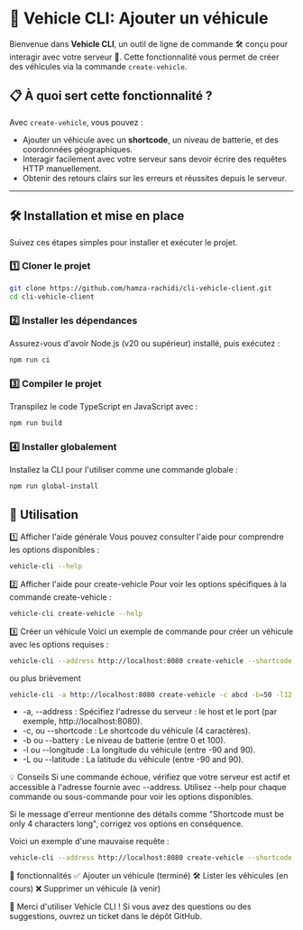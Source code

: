 # 🚗 Vehicle CLI: Ajouter un véhicule

Bienvenue dans **Vehicle CLI**, un outil de ligne de commande 🛠️ conçu pour interagir avec votre serveur 🚀. Cette fonctionnalité vous permet de créer des véhicules via la commande `create-vehicle`.

## 📋 À quoi sert cette fonctionnalité ?
Avec `create-vehicle`, vous pouvez :
- Ajouter un véhicule avec un **shortcode**, un niveau de batterie, et des coordonnées géographiques.
- Interagir facilement avec votre serveur sans devoir écrire des requêtes HTTP manuellement.
- Obtenir des retours clairs sur les erreurs et réussites depuis le serveur.

---

## 🛠️ Installation et mise en place

Suivez ces étapes simples pour installer et exécuter le projet.

### 1️⃣ Cloner le projet
```bash
git clone https://github.com/hamza-rachidi/cli-vehicle-client.git
cd cli-vehicle-client
```

### 2️⃣ Installer les dépendances
Assurez-vous d'avoir Node.js (v20 ou supérieur) installé, puis exécutez :
```bash 
npm run ci
```

### 3️⃣ Compiler le projet
Transpilez le code TypeScript en JavaScript avec :
```bash 
npm run build
```

### 4️⃣ Installer globalement
Installez la CLI pour l'utiliser comme une commande globale :
```bash 
npm run global-install
```

## 📖 Utilisation

1️⃣ Afficher l'aide générale
Vous pouvez consulter l'aide pour comprendre les options disponibles :

```bash 
vehicle-cli --help
```
2️⃣ Afficher l'aide pour create-vehicle
Pour voir les options spécifiques à la commande create-vehicle :

```bash 
vehicle-cli create-vehicle --help
```

3️⃣ Créer un véhicule
Voici un exemple de commande pour créer un véhicule avec les options requises :
```bash 
vehicle-cli --address http://localhost:8080 create-vehicle --shortcode abcd --battery 50 --longitude 12.34 --latitude 56.78
```
ou plus brièvement 

```bash 
vehicle-cli -a http://localhost:8080 create-vehicle -c abcd -b=50 -l12.34 -L=56.78
```

- -a, --address <server adress> : Spécifiez l'adresse du serveur :  le host et le port (par exemple, http://localhost:8080).
- -c, ou --shortcode <string> : Le shortcode du véhicule (4 caractères).
- -b ou --battery <integer> : Le niveau de batterie (entre 0 et 100).
- -l ou --longitude <number> : La longitude du véhicule (entre -90 and 90).
- -L ou --latitude <number> : La latitude du véhicule (entre -90 and 90).

💡 Conseils
Si une commande échoue, vérifiez que votre serveur est actif et accessible à l'adresse fournie avec --address.
Utilisez --help pour chaque commande ou sous-commande pour voir les options disponibles.

Si le message d'erreur mentionne des détails comme "Shortcode must be only 4 characters long", corrigez vos options en conséquence. 

Voici un exemple d'une mauvaise requête :
```bash 
vehicle-cli --address http://localhost:8080 create-vehicle --shortcode abcdef --battery 50 --longitude 12.34 --latitude 56.78
```

🚀 fonctionnalités
✅ Ajouter un véhicule (terminé)
🛠️ Lister les véhicules (en cours)
❌ Supprimer un véhicule (à venir)

🎉 Merci d'utiliser Vehicle CLI ! Si vous avez des questions ou des suggestions, ouvrez un ticket dans le dépôt GitHub.
